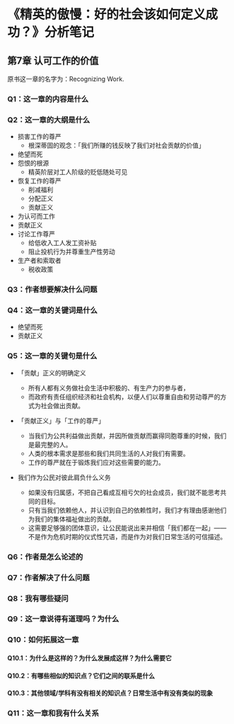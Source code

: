 # 《精英的傲慢：好的社会该如何定义成功？》分析笔记

## 第7章 认可工作的价值

原书这一章的名字为：Recognizing Work.

### Q1：这一章的内容是什么

### Q2：这一章的大纲是什么

- 损害工作的尊严
  - 根深蒂固的观念：「我们所赚的钱反映了我们对社会贡献的价值」
- 绝望而死
- 怨恨的根源
  - 精英阶层对工人阶级的贬低随处可见
- 恢复工作的尊严
  - 削减福利
  - 分配正义
  - 贡献正义
- 为认可而工作
- 贡献正义
- 讨论工作尊严
  - 给低收入工人发工资补贴
  - 阻止投机行为并尊重生产性劳动
- 生产者和索取者
  - 税收政策

### Q3：作者想要解决什么问题

### Q4：这一章的关键词是什么

- 绝望而死
- 贡献正义

### Q5：这一章的关键句是什么

- 「贡献」正义的明确定义
  - 所有人都有义务做社会生活中积极的、有生产力的参与者，
  - 而政府有责任组织经济和社会机构，以便人们以尊重自由和劳动尊严的方式为社会做出贡献。

- 「贡献正义」与「工作的尊严」
  - 当我们为公共利益做出贡献，并因所做贡献而赢得同胞尊重的时候，我们是最完整的人。
  - 人类的根本需求是那些和我们共同生活的人对我们有需要。
  - 工作的尊严就在于锻炼我们应对这些需要的能力。

- 我们作为公民对彼此肩负什么义务
  - 如果没有归属感，不把自己看成互相亏欠的社会成员，我们就不能思考共同的目标。
  - 只有当我们依赖他人，并认识到自己的依赖性时，我们才有理由感谢他们为我们的集体福祉做出的贡献。
  - 这需要足够强的团体意识，让公民能说出来并相信「我们都在一起」——
    不是作为危机时期的仪式性咒语，而是作为对我们日常生活的可信描述。

### Q6：作者是怎么论述的

### Q7：作者解决了什么问题

### Q8：我有哪些疑问

### Q9：这一章说得有道理吗？为什么

### Q10：如何拓展这一章

#### Q10.1：为什么是这样的？为什么发展成这样？为什么需要它

#### Q10.2：有哪些相似的知识点？它们之间的联系是什么

#### Q10.3：其他领域/学科有没有相关的知识点？日常生活中有没有类似的现象

### Q11：这一章和我有什么关系
